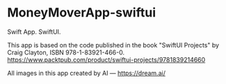 # MoneyMoverApp-swiftui

Swift App. SwiftUI.

This app is based on the code published in the book "SwiftUI Projects" by Craig Clayton, ISBN 978-1-83921-466-0.
https://www.packtpub.com/product/swiftui-projects/9781839214660

All images in this app created by AI — https://dream.ai/
